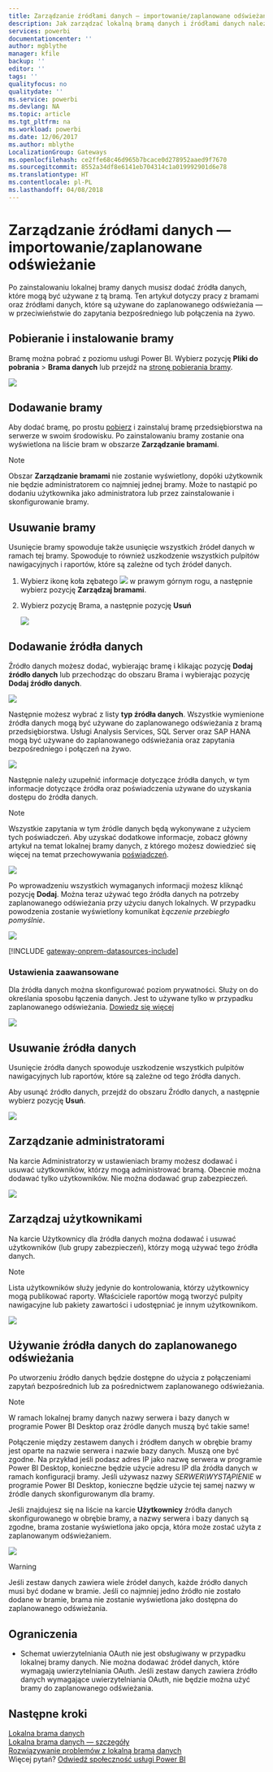 ```yaml
---
title: Zarządzanie źródłami danych — importowanie/zaplanowane odświeżanie
description: Jak zarządzać lokalną bramą danych i źródłami danych należącymi do tej bramy. Ten artykuł dotyczy źródeł danych, które mogą być używane z funkcją importu lub zaplanowanego odświeżania.
services: powerbi
documentationcenter: ''
author: mgblythe
manager: kfile
backup: ''
editor: ''
tags: ''
qualityfocus: no
qualitydate: ''
ms.service: powerbi
ms.devlang: NA
ms.topic: article
ms.tgt_pltfrm: na
ms.workload: powerbi
ms.date: 12/06/2017
ms.author: mblythe
LocalizationGroup: Gateways
ms.openlocfilehash: ce2ffe68c46d965b7bcace0d278952aaed9f7670
ms.sourcegitcommit: 8552a34df8e6141eb704314c1a019992901d6e78
ms.translationtype: HT
ms.contentlocale: pl-PL
ms.lasthandoff: 04/08/2018
---
```

# <a name="manage-your-data-source---importscheduled-refresh"></a>Zarządzanie źródłami danych — importowanie/zaplanowane odświeżanie
Po zainstalowaniu lokalnej bramy danych musisz dodać źródła danych, które mogą być używane z tą bramą. Ten artykuł dotyczy pracy z bramami oraz źródłami danych, które są używane do zaplanowanego odświeżania — w przeciwieństwie do zapytania bezpośredniego lub połączenia na żywo.

## <a name="download-and-install-the-gateway"></a>Pobieranie i instalowanie bramy
Bramę można pobrać z poziomu usługi Power BI. Wybierz pozycję **Pliki do pobrania** > **Brama danych** lub przejdź na [stronę pobierania bramy](https://go.microsoft.com/fwlink/?LinkId=698861).

![](media/service-gateway-enterprise-manage-scheduled-refresh/powerbi-download-data-gateway.png)

## <a name="add-a-gateway"></a>Dodawanie bramy
Aby dodać bramę, po prostu [pobierz](https://go.microsoft.com/fwlink/?LinkId=698863) i zainstaluj bramę przedsiębiorstwa na serwerze w swoim środowisku. Po zainstalowaniu bramy zostanie ona wyświetlona na liście bram w obszarze **Zarządzanie bramami**.

> [!NOTE]
> Obszar **Zarządzanie bramami** nie zostanie wyświetlony, dopóki użytkownik nie będzie administratorem co najmniej jednej bramy. Może to nastąpić po dodaniu użytkownika jako administratora lub przez zainstalowanie i skonfigurowanie bramy.
> 
> 

## <a name="remove-a-gateway"></a>Usuwanie bramy
Usunięcie bramy spowoduje także usunięcie wszystkich źródeł danych w ramach tej bramy.  Spowoduje to również uszkodzenie wszystkich pulpitów nawigacyjnych i raportów, które są zależne od tych źródeł danych.

1. Wybierz ikonę koła zębatego ![](media/service-gateway-enterprise-manage-scheduled-refresh/pbi_gearicon.png) w prawym górnym rogu, a następnie wybierz pozycję **Zarządzaj bramami**.
2. Wybierz pozycję Brama, a następnie pozycję **Usuń**
   
   ![](media/service-gateway-enterprise-manage-scheduled-refresh/datasourcesettings7.png)

## <a name="add-a-data-source"></a>Dodawanie źródła danych
Źródło danych możesz dodać, wybierając bramę i klikając pozycję **Dodaj źródło danych** lub przechodząc do obszaru Brama i wybierając pozycję **Dodaj źródło danych**.

![](media/service-gateway-enterprise-manage-scheduled-refresh/datasourcesettings1.png)

Następnie możesz wybrać z listy **typ źródła danych**. Wszystkie wymienione źródła danych mogą być używane do zaplanowanego odświeżania z bramą przedsiębiorstwa. Usługi Analysis Services, SQL Server oraz SAP HANA mogą być używane do zaplanowanego odświeżania oraz zapytania bezpośredniego i połączeń na żywo.

![](media/service-gateway-enterprise-manage-scheduled-refresh/datasourcesettings2.png)

Następnie należy uzupełnić informacje dotyczące źródła danych, w tym informacje dotyczące źródła oraz poświadczenia używane do uzyskania dostępu do źródła danych.

> [!NOTE]
> Wszystkie zapytania w tym źródle danych będą wykonywane z użyciem tych poświadczeń. Aby uzyskać dodatkowe informacje, zobacz główny artykuł na temat lokalnej bramy danych, z którego możesz dowiedzieć się więcej na temat przechowywania [poświadczeń](service-gateway-onprem.md#credentials).
> 
> 

![](media/service-gateway-enterprise-manage-scheduled-refresh/datasourcesettings3-oracle.png)

Po wprowadzeniu wszystkich wymaganych informacji możesz kliknąć pozycję **Dodaj**.  Można teraz używać tego źródła danych na potrzeby zaplanowanego odświeżania przy użyciu danych lokalnych. W przypadku powodzenia zostanie wyświetlony komunikat *Łączenie przebiegło pomyślnie*.

![](media/service-gateway-enterprise-manage-scheduled-refresh/datasourcesettings4.png)

<!-- Shared Install steps Include -->
[!INCLUDE [gateway-onprem-datasources-include](./includes/gateway-onprem-datasources-include.md)]

### <a name="advanced-settings"></a>Ustawienia zaawansowane
Dla źródła danych można skonfigurować poziom prywatności. Służy on do określania sposobu łączenia danych. Jest to używane tylko w przypadku zaplanowanego odświeżania. [Dowiedz się więcej](https://support.office.com/article/Privacy-levels-Power-Query-CC3EDE4D-359E-4B28-BC72-9BEE7900B540)

![](media/service-gateway-enterprise-manage-scheduled-refresh/datasourcesettings9.png)

## <a name="remove-a-data-source"></a>Usuwanie źródła danych
Usunięcie źródła danych spowoduje uszkodzenie wszystkich pulpitów nawigacyjnych lub raportów, które są zależne od tego źródła danych.  

Aby usunąć źródło danych, przejdź do obszaru Źródło danych, a następnie wybierz pozycję **Usuń**.

![](media/service-gateway-enterprise-manage-scheduled-refresh/datasourcesettings6.png)

## <a name="manage-administrators"></a>Zarządzanie administratorami
Na karcie Administratorzy w ustawieniach bramy możesz dodawać i usuwać użytkowników, którzy mogą administrować bramą. Obecnie można dodawać tylko użytkowników. Nie można dodawać grup zabezpieczeń.

![](media/service-gateway-enterprise-manage-scheduled-refresh/datasourcesettings8.png)

## <a name="manage-users"></a>Zarządzaj użytkownikami
Na karcie Użytkownicy dla źródła danych można dodawać i usuwać użytkowników (lub grupy zabezpieczeń), którzy mogą używać tego źródła danych.

> [!NOTE]
> Lista użytkowników służy jedynie do kontrolowania, którzy użytkownicy mogą publikować raporty. Właściciele raportów mogą tworzyć pulpity nawigacyjne lub pakiety zawartości i udostępniać je innym użytkownikom.
> 
> 

![](media/service-gateway-enterprise-manage-scheduled-refresh/datasourcesettings5.png)

## <a name="using-the-data-source-for-scheduled-refresh"></a>Używanie źródła danych do zaplanowanego odświeżania
Po utworzeniu źródło danych będzie dostępne do użycia z połączeniami zapytań bezpośrednich lub za pośrednictwem zaplanowanego odświeżania.

> [!NOTE]
> W ramach lokalnej bramy danych nazwy serwera i bazy danych w programie Power BI Desktop oraz źródle danych muszą być takie same!
> 
> 

Połączenie między zestawem danych i źródłem danych w obrębie bramy jest oparte na nazwie serwera i nazwie bazy danych. Muszą one być zgodne. Na przykład jeśli podasz adres IP jako nazwę serwera w programie Power BI Desktop, konieczne będzie użycie adresu IP dla źródła danych w ramach konfiguracji bramy. Jeśli używasz nazwy *SERWER\WYSTĄPIENIE* w programie Power BI Desktop, konieczne będzie użycie tej samej nazwy w źródle danych skonfigurowanym dla bramy.

Jeśli znajdujesz się na liście na karcie **Użytkownicy** źródła danych skonfigurowanego w obrębie bramy, a nazwy serwera i bazy danych są zgodne, brama zostanie wyświetlona jako opcja, która może zostać użyta z zaplanowanym odświeżaniem.

![](media/service-gateway-enterprise-manage-scheduled-refresh/powerbi-gateway-enterprise-schedule-refresh.png)

> [!WARNING]
> Jeśli zestaw danych zawiera wiele źródeł danych, każde źródło danych musi być dodane w bramie. Jeśli co najmniej jedno źródło nie zostało dodane w bramie, brama nie zostanie wyświetlona jako dostępna do zaplanowanego odświeżania.
> 
> 

## <a name="limitations"></a>Ograniczenia
* Schemat uwierzytelniania OAuth nie jest obsługiwany w przypadku lokalnej bramy danych. Nie można dodawać źródeł danych, które wymagają uwierzytelniania OAuth. Jeśli zestaw danych zawiera źródło danych wymagające uwierzytelniania OAuth, nie będzie można użyć bramy do zaplanowanego odświeżania.

## <a name="next-steps"></a>Następne kroki
[Lokalna brama danych](service-gateway-onprem.md)  
[Lokalna brama danych — szczegóły](service-gateway-onprem-indepth.md)  
[Rozwiązywanie problemów z lokalną bramą danych](service-gateway-onprem-tshoot.md)  
Więcej pytań? [Odwiedź społeczność usługi Power BI](http://community.powerbi.com/)


